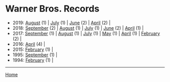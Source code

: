 # Warner Bros. Records

  * 2019: 
      [August](./warner-bros-records-2019-08.md) (1) | 
      [July](./warner-bros-records-2019-07.md) (1) | 
      [June](./warner-bros-records-2019-06.md) (2) | 
      [April](./warner-bros-records-2019-04.md) (2) | 
  * 2018: 
      [September](./warner-bros-records-2018-09.md) (2) | 
      [August](./warner-bros-records-2018-08.md) (1) | 
      [July](./warner-bros-records-2018-07.md) (1) | 
      [June](./warner-bros-records-2018-06.md) (2) | 
      [April](./warner-bros-records-2018-04.md) (1) | 
  * 2017: 
      [September](./warner-bros-records-2017-09.md) (1) | 
      [August](./warner-bros-records-2017-08.md) (1) | 
      [July](./warner-bros-records-2017-07.md) (1) | 
      [May](./warner-bros-records-2017-05.md) (1) | 
      [April](./warner-bros-records-2017-04.md) (1) | 
      [February](./warner-bros-records-2017-02.md) (2) | 
  * 2016: 
      [April](./warner-bros-records-2016-04.md) (4) | 
  * 2015: 
      [February](./warner-bros-records-2015-02.md) (1) | 
  * 1995: 
      [September](./warner-bros-records-1995-09.md) (1) | 
  * 1994: 
      [February](./warner-bros-records-1994-02.md) (1) | 

----

[Home](../)
